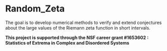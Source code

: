 # Random_Zeta
The goal is to develop numerical methods to verify and extend conjectures about the large values of the Riemann zeta function in short intervals. 

**This project is supported through the NSF career grant #1653602 : Statistics of Extrema in Complex and Disordered Systems**
